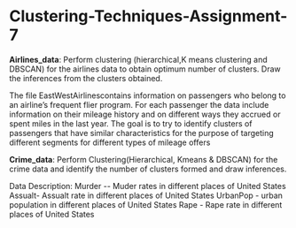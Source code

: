 # Clustering-Techniques-Assignment-7
**Airlines_data**:
Perform clustering (hierarchical,K means clustering and DBSCAN) for the airlines data to obtain optimum number of clusters. Draw the inferences from the clusters obtained.

The file EastWestAirlinescontains information on passengers who belong to an airline’s frequent flier program. For each passenger the data include information on their mileage history and on different ways they accrued or spent miles in the last year. The goal is to try to identify clusters of passengers that have similar characteristics for the purpose of targeting different segments for different types of mileage offers


**Crime_data**:
Perform Clustering(Hierarchical, Kmeans & DBSCAN) for the crime data and identify the number of clusters formed and draw inferences.

Data Description: Murder -- Muder rates in different places of United States
Assualt- Assualt rate in different places of United States
UrbanPop - urban population in different places of United States
Rape - Rape rate in different places of United States

